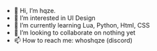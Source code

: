 - 👋 Hi, I’m hqze.
- 👀 I’m interested in UI Design
- 🌱 I’m currently learning Lua, Python, Html, CSS
- 💞️ I’m looking to collaborate on nothing yet
- 📫 How to reach me: whoshqze (discord)
